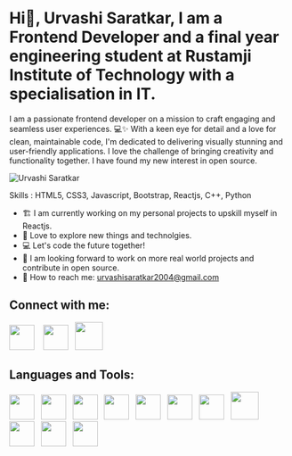 # Hi👋, Urvashi Saratkar, I am a Frontend Developer and a final year engineering student at Rustamji Institute of Technology with a specialisation in IT.

I am a passionate frontend developer on a mission to craft engaging and seamless user experiences. 💻✨ With a keen eye for detail and a love for clean, maintainable code, I'm dedicated to delivering visually stunning and user-friendly applications. I love the challenge of bringing creativity and functionality together. I have found my new interest in open source. 

![Urvashi Saratkar](https://github.com/urvashi-2004/Urvashisaratkar/assets/85677323/be187188-8a71-49ab-9681-832b364b1524)


Skills : HTML5, CSS3, Javascript, Bootstrap, Reactjs, C++, Python

* 🏗️ I am currently working on my personal projects to upskill myself in Reactjs.
* 🤍 Love to explore new things and technolgies.
* 💻 Let's code the future together! 
* 👯 I am looking forward to work on more real world projects and contribute in open source.
* 💼 How to reach me: urvashisaratkar2004@gmail.com


## Connect with me: 

<a href="https://www.linkedin.com/in/urvashi-saratkar-965153200/"><img src="https://upload.wikimedia.org/wikipedia/commons/c/ca/LinkedIn_logo_initials.png" width="45"></a>&nbsp;&nbsp;&nbsp; 
<a href="https://www.instagram.com/urvashisaratkar10/"><img src="https://upload.wikimedia.org/wikipedia/commons/thumb/9/95/Instagram_logo_2022.svg/800px-Instagram_logo_2022.svg.png" width="45"></a>&nbsp;&nbsp;
<a href="https://github.com/urvashi-2004"><img src="https://techcrunch.com/wp-content/uploads/2010/07/github-logo.png?w=1390&crop=1" width="50"></a>&nbsp;&nbsp;

## Languages and Tools:

<a href="https://www.w3.org/html/"><img src="https://cdn-icons-png.flaticon.com/512/174/174854.png" width="45"></a>&nbsp;&nbsp;
<a href="https://www.w3.org/Style/CSS/Overview.en.html"><img src="https://cdn-icons-png.flaticon.com/512/732/732190.png" width="45"></a>&nbsp;&nbsp;
<a href="https://www.w3schools.com/js/"><img src="https://cdn-icons-png.flaticon.com/512/5968/5968292.png" width="45"></a>&nbsp;&nbsp;
<a href="https://getbootstrap.com/"><img src="https://cdn-icons-png.flaticon.com/512/5968/5968672.png" width="45"></a>&nbsp;&nbsp;
<a href="https://reactjs.org/"><img src="https://img.icons8.com/color/512/react-native.png" width="45"></a>&nbsp;&nbsp;
<a href="https://www.w3schools.com/cpp/"><img src="https://cdn-icons-png.flaticon.com/512/6132/6132222.png" width="45"></a>&nbsp;&nbsp;
<a href="https://www.python.org/"><img src="https://cdn-icons-png.flaticon.com/512/5968/5968350.png" width="45"></a>&nbsp;&nbsp;
<a href="https://www.w3schools.com/sql/"><img src="https://cdn-icons-png.flaticon.com/128/4492/4492311.png" width="50"></a>&nbsp;&nbsp;
<a href="https://git-scm.com/"><img src="https://img.icons8.com/color/512/git.png" width="45"></a>&nbsp;&nbsp;
<a href="https://github.com/"><img src="https://img.icons8.com/glyph-neue/512/github.png" width="45"></a>&nbsp;&nbsp;
<a href="https://code.visualstudio.com/"><img src="https://img.icons8.com/color/512/visual-studio-code-2019.png" width="45"></a>&nbsp;&nbsp;
